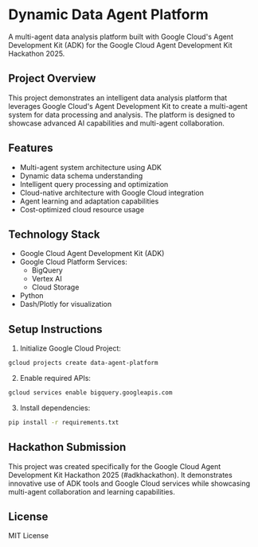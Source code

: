 # Dynamic Data Agent Platform

A multi-agent data analysis platform built with Google Cloud's Agent Development Kit (ADK) for the Google Cloud Agent Development Kit Hackathon 2025.

## Project Overview

This project demonstrates an intelligent data analysis platform that leverages Google Cloud's Agent Development Kit to create a multi-agent system for data processing and analysis. The platform is designed to showcase advanced AI capabilities and multi-agent collaboration.

## Features

- Multi-agent system architecture using ADK
- Dynamic data schema understanding
- Intelligent query processing and optimization
- Cloud-native architecture with Google Cloud integration
- Agent learning and adaptation capabilities
- Cost-optimized cloud resource usage

## Technology Stack

- Google Cloud Agent Development Kit (ADK)
- Google Cloud Platform Services:
  - BigQuery
  - Vertex AI
  - Cloud Storage
- Python
- Dash/Plotly for visualization

## Setup Instructions

1. Initialize Google Cloud Project:
```bash
gcloud projects create data-agent-platform
```

2. Enable required APIs:
```bash
gcloud services enable bigquery.googleapis.com
```

3. Install dependencies:
```bash
pip install -r requirements.txt
```

## Hackathon Submission

This project was created specifically for the Google Cloud Agent Development Kit Hackathon 2025 (#adkhackathon). It demonstrates innovative use of ADK tools and Google Cloud services while showcasing multi-agent collaboration and learning capabilities.

## License

MIT License
